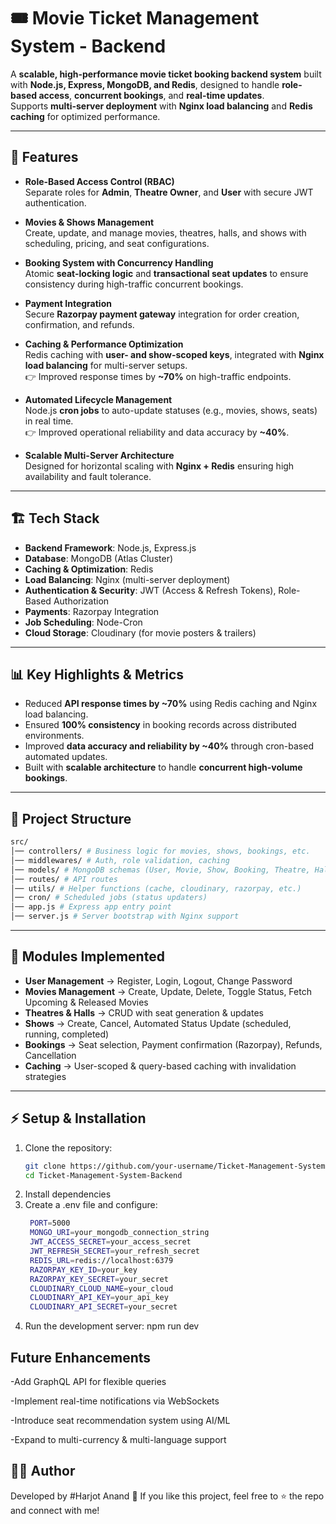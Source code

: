 # 🎟️ Movie Ticket Management System - Backend

A **scalable, high-performance movie ticket booking backend system** built with **Node.js, Express, MongoDB, and Redis**, designed to handle **role-based access**, **concurrent bookings**, and **real-time updates**.  
Supports **multi-server deployment** with **Nginx load balancing** and **Redis caching** for optimized performance.

---

## 🚀 Features

- **Role-Based Access Control (RBAC)**  
  Separate roles for **Admin**, **Theatre Owner**, and **User** with secure JWT authentication.

- **Movies & Shows Management**  
  Create, update, and manage movies, theatres, halls, and shows with scheduling, pricing, and seat configurations.

- **Booking System with Concurrency Handling**  
  Atomic **seat-locking logic** and **transactional seat updates** to ensure consistency during high-traffic concurrent bookings.

- **Payment Integration**  
  Secure **Razorpay payment gateway** integration for order creation, confirmation, and refunds.

- **Caching & Performance Optimization**  
  Redis caching with **user- and show-scoped keys**, integrated with **Nginx load balancing** for multi-server setups.  
  👉 Improved response times by **~70%** on high-traffic endpoints.

- **Automated Lifecycle Management**  
  Node.js **cron jobs** to auto-update statuses (e.g., movies, shows, seats) in real time.  
  👉 Improved operational reliability and data accuracy by **~40%**.

- **Scalable Multi-Server Architecture**  
  Designed for horizontal scaling with **Nginx + Redis** ensuring high availability and fault tolerance.

---

## 🏗️ Tech Stack

- **Backend Framework**: Node.js, Express.js  
- **Database**: MongoDB (Atlas Cluster)  
- **Caching & Optimization**: Redis  
- **Load Balancing**: Nginx (multi-server deployment)  
- **Authentication & Security**: JWT (Access & Refresh Tokens), Role-Based Authorization  
- **Payments**: Razorpay Integration  
- **Job Scheduling**: Node-Cron  
- **Cloud Storage**: Cloudinary (for movie posters & trailers)

---

## 📊 Key Highlights & Metrics

- Reduced **API response times by ~70%** using Redis caching and Nginx load balancing.  
- Ensured **100% consistency** in booking records across distributed environments.  
- Improved **data accuracy and reliability by ~40%** through cron-based automated updates.  
- Built with **scalable architecture** to handle **concurrent high-volume bookings**.

---

## 📂 Project Structure
```bash
src/
│── controllers/ # Business logic for movies, shows, bookings, etc.
│── middlewares/ # Auth, role validation, caching
│── models/ # MongoDB schemas (User, Movie, Show, Booking, Theatre, Hall, Seat)
│── routes/ # API routes
│── utils/ # Helper functions (cache, cloudinary, razorpay, etc.)
│── cron/ # Scheduled jobs (status updaters)
│── app.js # Express app entry point
│── server.js # Server bootstrap with Nginx support
```

---

## 🔑 Modules Implemented

- **User Management** → Register, Login, Logout, Change Password  
- **Movies Management** → Create, Update, Delete, Toggle Status, Fetch Upcoming & Released Movies  
- **Theatres & Halls** → CRUD with seat generation & updates  
- **Shows** → Create, Cancel, Automated Status Update (scheduled, running, completed)  
- **Bookings** → Seat selection, Payment confirmation (Razorpay), Refunds, Cancellation  
- **Caching** → User-scoped & query-based caching with invalidation strategies

---

## ⚡ Setup & Installation

1. Clone the repository:
   ```bash
   git clone https://github.com/your-username/Ticket-Management-System-Backend.git
   cd Ticket-Management-System-Backend
2. Install dependencies
3. Create a .env file and configure:
    ```bash
     PORT=5000
     MONGO_URI=your_mongodb_connection_string
     JWT_ACCESS_SECRET=your_access_secret
     JWT_REFRESH_SECRET=your_refresh_secret
     REDIS_URL=redis://localhost:6379
     RAZORPAY_KEY_ID=your_key
     RAZORPAY_KEY_SECRET=your_secret
     CLOUDINARY_CLOUD_NAME=your_cloud
     CLOUDINARY_API_KEY=your_api_key
     CLOUDINARY_API_SECRET=your_secret
    ```
4. Run the development server:
     npm run dev
## Future Enhancements

  -Add GraphQL API for flexible queries

 -Implement real-time notifications via WebSockets

 -Introduce seat recommendation system using AI/ML

 -Expand to multi-currency & multi-language support
   
## 👨‍💻 Author

Developed by #Harjot Anand 🚀
If you like this project, feel free to ⭐ the repo and connect with me!

